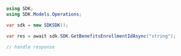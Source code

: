 <!-- Start SDK Example Usage -->


```csharp
using SDK;
using SDK.Models.Operations;

var sdk = new SDKSDK();

var res = await sdk.SDK.GetBenefitsEnrollmentIdAsync("string");

// handle response
```
<!-- End SDK Example Usage -->